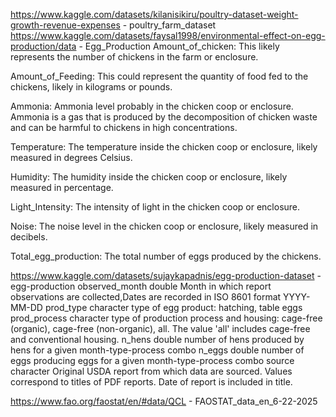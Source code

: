 https://www.kaggle.com/datasets/kilanisikiru/poultry-dataset-weight-growth-revenue-expenses - poultry_farm_dataset
https://www.kaggle.com/datasets/faysal1998/environmental-effect-on-egg-production/data - Egg_Production
Amount_of_chicken: This likely represents the number of chickens in the farm or enclosure.

Amount_of_Feeding: This could represent the quantity of food fed to the chickens, likely in kilograms or pounds.

Ammonia: Ammonia level probably in the chicken coop or enclosure. Ammonia is a gas that is produced by the decomposition of chicken waste and can be harmful to chickens in high concentrations.

Temperature: The temperature inside the chicken coop or enclosure, likely measured in degrees Celsius.

Humidity: The humidity inside the chicken coop or enclosure, likely measured in percentage.

Light_Intensity: The intensity of light in the chicken coop or enclosure.

Noise: The noise level in the chicken coop or enclosure, likely measured in decibels.

Total_egg_production: The total number of eggs produced by the chickens.

https://www.kaggle.com/datasets/sujaykapadnis/egg-production-dataset - egg-production
observed_month	double	Month in which report observations are collected,Dates are recorded in ISO 8601 format YYYY-MM-DD
prod_type	character	type of egg product: hatching, table eggs
prod_process	character	type of production process and housing: cage-free (organic), cage-free (non-organic), all. The value 'all' includes cage-free and conventional housing.
n_hens	double	number of hens produced by hens for a given month-type-process combo
n_eggs	double	number of eggs producing eggs for a given month-type-process combo
source	character	Original USDA report from which data are sourced. Values correspond to titles of PDF reports. Date of report is included in title.

https://www.fao.org/faostat/en/#data/QCL - FAOSTAT_data_en_6-22-2025